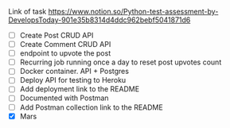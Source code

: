 Link of task https://www.notion.so/Python-test-assessment-by-DevelopsToday-901e35b8314d4ddc962bebf5041871d6

- [ ] Create Post CRUD API 
- [ ] Create Comment CRUD API 
- [ ] endpoint to upvote the post
- [ ] Recurring job running once a day to reset post upvotes count
- [ ] Docker container. API + Postgres 
- [ ] Deploy API for testing to Heroku
- [ ] Add deployment link to the README
- [ ] Documented with Postman
- [ ] Add Postman collection link to the README
- [x] Mars
